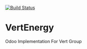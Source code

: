 [![Build Status](https://travis-ci.org/JayVora-SerpentCS/VertEnergy.svg?branch=master)](https://travis-ci.org/JayVora-SerpentCS/VertEnergy)


# VertEnergy
Odoo Implementation For Vert Group
